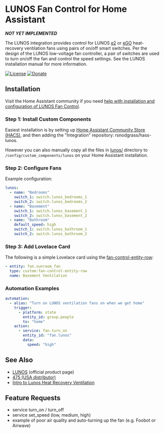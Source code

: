 # LUNOS Fan Control for Home Assistant

***NOT YET IMPLEMENTED***

The LUNOS integration provides control for LUNOS [e2](https://foursevenfive.com/lunos-e/) or [eGO](https://foursevenfive.com/lunos-ego/) heat-recovery ventilation fans using pairs of on/off smart switches. Per the design of the LUNOS low-voltage fan controller, a pair of switches are used to turn on/off the fan and control the speed settings. See the LUNOS installation manual for more information.

[![License](https://img.shields.io/badge/License-Apache%202.0-blue.svg)](https://opensource.org/licenses/Apache-2.0)
[![Donate](https://img.shields.io/badge/Donate-PayPal-green.svg)](https://www.paypal.com/cgi-bin/webscr?cmd=_donations&business=WREP29UDAMB6G)

## Installation

Visit the Home Assistant community if you need [help with installation and configuration of LUNOS Fan Control]().

### Step 1: Install Custom Components

Easiest installation is by setting up [Home Assistant Community Store (HACS)](https://github.com/custom-components/hacs), and then adding the "Integration" repository: rsnodgrass/hass-lunos.

However you can also manually copy all the files in [lunos/](https://github.com/rsnodgrass/hass-lunos/custom_components/lunos) directory to `/config/custom_components/lunos` on your Home Assistant installation.

### Step 2: Configure Fans

Example configuration:

```yaml
lunos:
  - name: "Bedrooms"
    switch_1: switch.lunos_bedrooms_1
    switch_2: switch.lunos_bedrooms_2
  - name: "Basement"
    switch_1: switch.lunos_basement_1
    switch_2: switch.lunos_basement_2
  - name: "Bathroom"
    default_speed: high
    switch_1: switch.lunos_bathroom_1
    switch_2: switch.lunos_bathroom_2
```

### Step 3: Add Lovelace Card

The following is a simple Lovelace card using the [fan-control-entity-row](https://community.home-assistant.io/t/lovelace-fan-control-entity-row/102952):

```yaml
- entity: fan.sunroom_fan
  type: custom:fan-control-entity-row
  name: Basement Ventilation
```

### Automation Examples

```yaml
automation:
  - alias: "Turn on LUNOS ventilation fans on when we get home"
    trigger:
      - platform: state
        entity_id: group.people
        to: "home"
    action:
      - service: fan.turn_on
        entity_id: "fan.lunos"
        data:
          speed: "high"
```

## See Also

* [LUNOS](https://www.lunos.de/en/) (official product page)
* [475 (USA distributor)](https://foursevenfive.com/lunos-e/)
* [Intro to Lunos Heat Recovery Ventilation](https://foursevenfive.com/blog/introduction-to-lunos-e-heat-recovery-ventilation/)

## Feature Requests

* service turn_on / turn_off
* service set_speed (low, medium, high)
* example of poor air quality and auto-turning up the fan (e.g. Foobot or Airwave)
